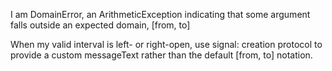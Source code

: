 I am DomainError, an ArithmeticException indicating that some argument falls outside an expected domain, [from, to]

When my valid interval is left- or right-open, use signal: creation protocol to provide a custom messageText rather than the default [from, to] notation.